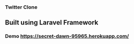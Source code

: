 ### Twitter Clone
## Built using Laravel Framework
### Demo https://secret-dawn-95965.herokuapp.com/